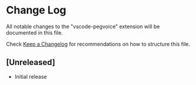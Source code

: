 # Change Log
All notable changes to the "vscode-pegvoice" extension will be documented in this file.

Check [Keep a Changelog](http://keepachangelog.com/) for recommendations on how to structure this file.

## [Unreleased]
- Initial release